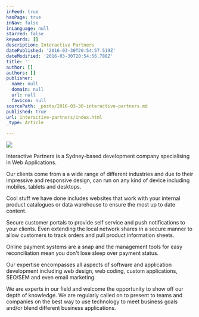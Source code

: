 ```yaml
---
inFeed: true
hasPage: true
inNav: false
inLanguage: null
starred: false
keywords: []
description: Interactive Partners
datePublished: '2016-03-30T20:54:57.519Z'
dateModified: '2016-03-30T20:54:56.788Z'
title: ''
author: []
authors: []
publisher:
  name: null
  domain: null
  url: null
  favicon: null
sourcePath: _posts/2016-03-30-interactive-partners.md
published: true
url: interactive-partners/index.html
_type: Article

---
```

![](https://the-grid-user-content.s3-us-west-2.amazonaws.com/4e431d27-0851-4391-882c-35dcb7c0f33b.png)

Interactive Partners is a Sydney-based development company specialising in Web Applications. 

Our clients come from a a wide range of different industries and due to their impressive and responsive design, can run on any kind of device including mobiles, tablets and desktops. 

Cool stuff we have done includes websites that work with your internal product catalogues or data warehouse to ensure the most up to date content.

Secure customer portals to provide self service and push notifications to your clients. Even extending the local network shares in a secure manner to allow customers to track orders and pull product information sheets.

Online payment systems are a snap and the management tools for easy reconciliation mean you don't lose sleep over payment status.

Our expertise encompasses all aspects of software and application development including web design, web coding, custom applications, SEO/SEM and even email marketing. 

We are experts in our field and welcome the opportunity to show off our depth of knowledge. We are regularly called on to present to teams and companies on the best way to use technology to meet business goals and/or blend different business applications.